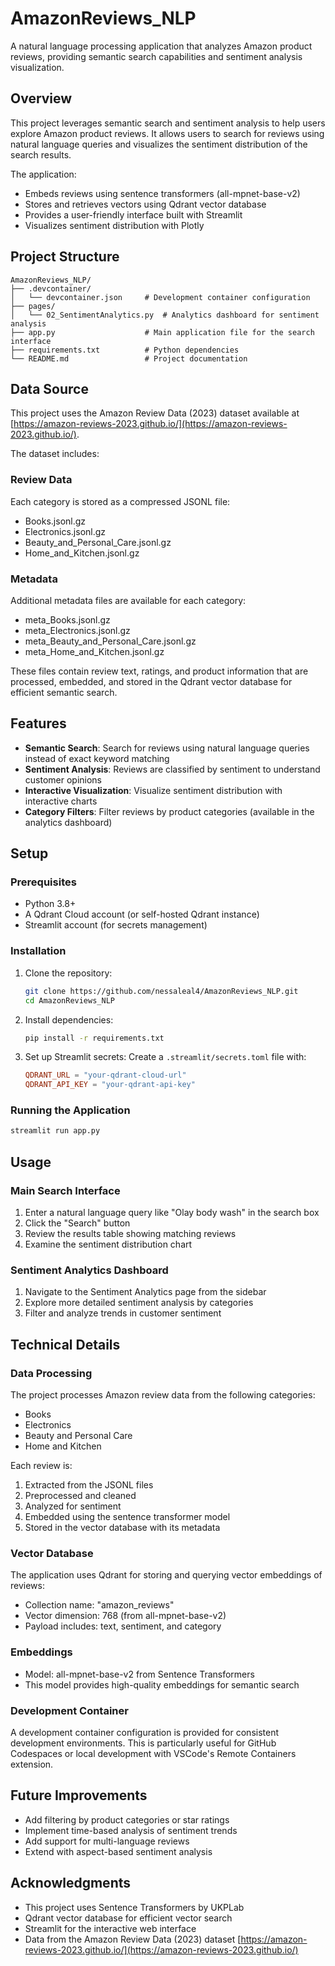 # AmazonReviews_NLP

A natural language processing application that analyzes Amazon product reviews, providing semantic search capabilities and sentiment analysis visualization.

## Overview

This project leverages semantic search and sentiment analysis to help users explore Amazon product reviews. It allows users to search for reviews using natural language queries and visualizes the sentiment distribution of the search results.

The application:
- Embeds reviews using sentence transformers (all-mpnet-base-v2)
- Stores and retrieves vectors using Qdrant vector database
- Provides a user-friendly interface built with Streamlit
- Visualizes sentiment distribution with Plotly

## Project Structure

```
AmazonReviews_NLP/
├── .devcontainer/
│   └── devcontainer.json     # Development container configuration
├── pages/
│   └── 02_SentimentAnalytics.py  # Analytics dashboard for sentiment analysis
├── app.py                    # Main application file for the search interface
├── requirements.txt          # Python dependencies
└── README.md                 # Project documentation
```

## Data Source

This project uses the Amazon Review Data (2023) dataset available at [https://amazon-reviews-2023.github.io/](https://amazon-reviews-2023.github.io/).

The dataset includes:

### Review Data
Each category is stored as a compressed JSONL file:
* Books.jsonl.gz
* Electronics.jsonl.gz
* Beauty_and_Personal_Care.jsonl.gz
* Home_and_Kitchen.jsonl.gz

### Metadata
Additional metadata files are available for each category:
* meta_Books.jsonl.gz
* meta_Electronics.jsonl.gz
* meta_Beauty_and_Personal_Care.jsonl.gz
* meta_Home_and_Kitchen.jsonl.gz

These files contain review text, ratings, and product information that are processed, embedded, and stored in the Qdrant vector database for efficient semantic search.

## Features

- **Semantic Search**: Search for reviews using natural language queries instead of exact keyword matching
- **Sentiment Analysis**: Reviews are classified by sentiment to understand customer opinions
- **Interactive Visualization**: Visualize sentiment distribution with interactive charts
- **Category Filters**: Filter reviews by product categories (available in the analytics dashboard)

## Setup

### Prerequisites

- Python 3.8+
- A Qdrant Cloud account (or self-hosted Qdrant instance)
- Streamlit account (for secrets management)

### Installation

1. Clone the repository:
   ```bash
   git clone https://github.com/nessaleal4/AmazonReviews_NLP.git
   cd AmazonReviews_NLP
   ```

2. Install dependencies:
   ```bash
   pip install -r requirements.txt
   ```

3. Set up Streamlit secrets:
   Create a `.streamlit/secrets.toml` file with:
   ```toml
   QDRANT_URL = "your-qdrant-cloud-url"
   QDRANT_API_KEY = "your-qdrant-api-key"
   ```

### Running the Application

```bash
streamlit run app.py
```

## Usage

### Main Search Interface

1. Enter a natural language query like "Olay body wash" in the search box
2. Click the "Search" button
3. Review the results table showing matching reviews
4. Examine the sentiment distribution chart

### Sentiment Analytics Dashboard

1. Navigate to the Sentiment Analytics page from the sidebar
2. Explore more detailed sentiment analysis by categories
3. Filter and analyze trends in customer sentiment

## Technical Details

### Data Processing

The project processes Amazon review data from the following categories:
- Books
- Electronics
- Beauty and Personal Care
- Home and Kitchen

Each review is:
1. Extracted from the JSONL files
2. Preprocessed and cleaned
3. Analyzed for sentiment
4. Embedded using the sentence transformer model
5. Stored in the vector database with its metadata

### Vector Database

The application uses Qdrant for storing and querying vector embeddings of reviews:
- Collection name: "amazon_reviews"
- Vector dimension: 768 (from all-mpnet-base-v2)
- Payload includes: text, sentiment, and category

### Embeddings

- Model: all-mpnet-base-v2 from Sentence Transformers
- This model provides high-quality embeddings for semantic search

### Development Container

A development container configuration is provided for consistent development environments. This is particularly useful for GitHub Codespaces or local development with VSCode's Remote Containers extension.

## Future Improvements

- Add filtering by product categories or star ratings
- Implement time-based analysis of sentiment trends
- Add support for multi-language reviews
- Extend with aspect-based sentiment analysis

## Acknowledgments

- This project uses Sentence Transformers by UKPLab
- Qdrant vector database for efficient vector search
- Streamlit for the interactive web interface
- Data from the Amazon Review Data (2023) dataset [https://amazon-reviews-2023.github.io/](https://amazon-reviews-2023.github.io/)
